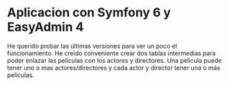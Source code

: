# Aplicacion con Symfony 6 y EasyAdmin 4

He querido probar las últimas versiones para ver un poco el funcionamiento.
He creido conveniente crear dos tablas intermedias para poder enlazar las peliculas con los actores y directores. 
Una pelicula puede tener uno o mas actores/directores y cada actor y director tener una o más películas.